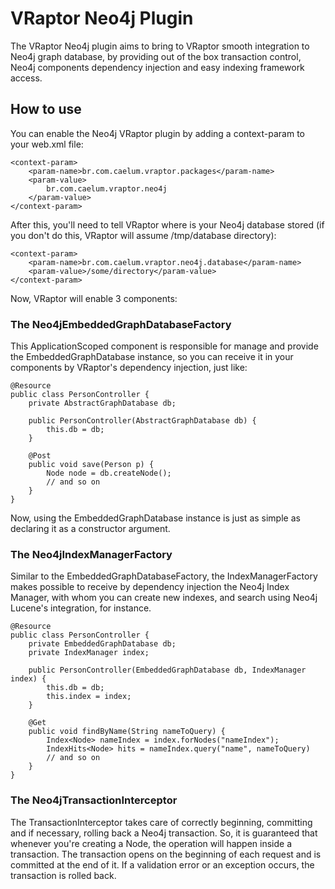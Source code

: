 # VRaptor Neo4j Plugin

The VRaptor Neo4j plugin aims to bring to VRaptor smooth integration to Neo4j graph database,
by providing out of the box transaction control, Neo4j components dependency injection and easy 
indexing framework access.

## How to use

You can enable the Neo4j VRaptor plugin by adding a context-param to your web.xml file:

	<context-param>
	    <param-name>br.com.caelum.vraptor.packages</param-name>
	    <param-value>
	        br.com.caelum.vraptor.neo4j
	    </param-value>
	</context-param>
	
After this, you'll need to tell VRaptor where is your Neo4j database stored (if you don't do this,
VRaptor will assume /tmp/database directory):

	<context-param>
		<param-name>br.com.caelum.vraptor.neo4j.database</param-name>
		<param-value>/some/directory</param-value>
	</context-param>

Now, VRaptor will enable 3 components:

### The Neo4jEmbeddedGraphDatabaseFactory

This ApplicationScoped component is responsible for manage and provide the EmbeddedGraphDatabase instance,
so you can receive it in your components by VRaptor's dependency injection, just like:

	@Resource
	public class PersonController {
		private AbstractGraphDatabase db;
		
		public PersonController(AbstractGraphDatabase db) {
			this.db = db;
		}
		
		@Post
		public void save(Person p) {
			Node node = db.createNode();
			// and so on
		}
	}

Now, using the EmbeddedGraphDatabase instance is just as simple as declaring it as a constructor argument.

### The Neo4jIndexManagerFactory

Similar to the EmbeddedGraphDatabaseFactory, the IndexManagerFactory makes possible to receive by
dependency injection the Neo4j Index Manager, with whom you can create new indexes, and search using
Neo4j Lucene's integration, for instance.

	@Resource
	public class PersonController {
		private EmbeddedGraphDatabase db;
		private IndexManager index;
		
		public PersonController(EmbeddedGraphDatabase db, IndexManager index) {
			this.db = db;
			this.index = index;
		}
		
		@Get
		public void findByName(String nameToQuery) {
			Index<Node> nameIndex = index.forNodes("nameIndex");
			IndexHits<Node> hits = nameIndex.query("name", nameToQuery)
			// and so on
		}
	}

### The Neo4jTransactionInterceptor

The TransactionInterceptor takes care of correctly beginning, committing and if necessary, rolling back a
Neo4j transaction. So, it is guaranteed that whenever you're creating a Node, the operation will 
happen inside a transaction. The transaction opens on the beginning of each request and is committed
at the end of it. If a validation error or an exception occurs, the transaction is rolled back.
 
